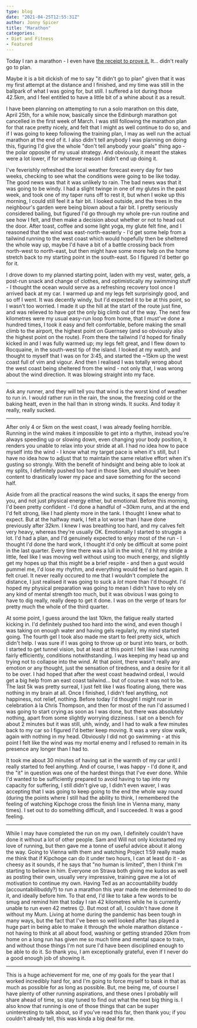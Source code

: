 ```yaml
---
type: blog
date: "2021-04-25T12:55:31Z"
author: Jonny Spicer
title: "Marathon"
categories:
- Diet and Fitness
- Featured
---
```

Today I ran a marathon - I even have [the receipt to prove it.](https://www.strava.com/activities/5189587665) It... didn't really go to plan.

Maybe it is a bit dickish of me to say "it didn't go to plan" given that it was my first attempt at the distance and I finished, and my time was still in the ballpark of what I was going for, but still. I suffered
a lot during those 42.5km, and I feel entitled to have a little bit of a whine about it as a result.

I have been planning on attempting to run a solo marathon on this date, April 25th, for a while now, basically since the Edinburgh marathon got cancelled in the first week of March. I was still following the
marathon plan for that race pretty nicely, and felt that I might as well continue to do so, and if I was going to keep following the training plan, I may as well run the actual marathon at the end of it. I
also didn't tell anybody I was planning on doing this, figuring I'd give the whole "don't tell anybody your goals" thing ago - the polar opposite of my usual strategy. And obviously, it meant the stakes were a lot
lower, if for whatever reason I didn't end up doing it.

I've feverishly refreshed the local weather forecast every day for two weeks, checking to see what the conditions were going to be like today. The good news was that it was unlikely to rain. The bad news was that it
was going to be windy. I had a slight twinge in one of my glutes in the past week, and took one of my taper runs off to rest it, but when I woke up this morning, I could still feel it a fair bit. I looked outside,
and the trees in the neighbour's garden were being blown about a fair bit. I pretty seriously considered bailing, but figured I'd go through my whole pre-run routine and see how I felt, and then make a decision
about whether or not to head out the door. After toast, coffee and some light yoga, my glute felt fine, and I reasoned that the wind was east-north-easterly - I'd get some help from a tailwind running to the west
coast which would hopefully then be sheltered the whole way up, maybe I'd have a bit of a battle crossing back from north-west to north-east, but then might have some more help on the home stretch back to my
starting point in the south-east. So I figured I'd better go for it.

I drove down to my planned starting point, laden with my vest, water, gels, a post-run snack and change of clothes, and optimistically my swimming stuff - I thought the ocean would serve as a refreshing recovery
tool once I arrived back at my car. I warmed up and my legs felt surprisingly good, and so off I went. It was decently windy, but I'd expected it to be at this point, so I wasn't too worried. I made it up the
hill at the start of the route just fine, and was relieved to have got the only big climb out of the way. The next few kilometres were my usual easy-run loop from home, that I must've done a hundred times, I took
it easy and felt comfortable, before making the small climb to the airport, the highest point on Guernsey (and so obviously also the highest point on the route). From there the tailwind I'd hoped for finally kicked
in and I was fully warmed up; my legs felt great, and I flew down to Rocquaine, in the south-west tip of the island. I looked at my watch, and thought to myself that I was on for 3:45, and started the ~15km up
the west coast full of vim and vigour. And then I realised I was totally wrong about the west coast being sheltered from the wind - not only that, I was wrong about the wind direction. It was blowing straight into
my face.

___

Ask any runner, and they will tell you that wind is the worst kind of weather to run in. I would rather run in the rain, the snow, the freezing cold or the baking heatt, even in the hail than in strong
winds. It *sucks*. And today it really, really sucked.

___

After only 4 or 5km on the west coast, I was already feeling horrible. Running in the wind makes it impossible to get into a rhythm, instead you're always speeding up or slowing down, even changing your body
position, it renders you unable to relax into your stride at all. I had no idea how to pace myself into the wind - I know what my target pace is when it's still, but I have no idea how to adjust that to maintain
the same relative effort when it's gusting so strongly. With the benefit of hindsight and being able to look at my splits, I definitely pushed too hard in those 5km, and should've been content to drastically lower
my pace and save something for the second half.

Aside from all the practical reasons the wind sucks, it saps the energy from you, and not just physical energy either, but emotional. Before this morning, I'd been pretty confident - I'd done a handful of ~30km
runs, and at the end I'd felt strong, like I had plenty more in the tank. I thought I knew what to expect. But at the halfway mark, I felt a lot worse than I have done previously after 32km. I knew I was breathing
too hard, and my calves felt very heavy, whereas they're usually OK. Emotionally I started to struggle a lot. I'd had a plan, and I'd genuinely expected to enjoy most of the run - I thought I'd done the hard work,
I thought it'd only be difficult at some point in the last quarter. Every time there was a lull in the wind, I'd hit my stride a little, feel like I was moving well without using too much energy, and slightly get
my hopes up that this might be a brief respite - and then a gust would pummel me, I'd lose my rhythm, and everything would feel so hard again. It felt cruel. It never really occured to me that I wouldn't complete
the distance, I just realised it was going to suck a *lot* more than I'd thought. I'd hoped my physical preparation was going to mean I didn't have to rely on any kind of mental strength too much, but it was obvious
I was going to have to dig really, really deep to get it done. I was on the verge of tears for pretty much the whole of the third quarter.

At some point, I guess around the last 10km, the fatigue really started kicking in. I'd definitely pushed too hard into the wind, and even though I was taking on enough water and having gels regularly, my mind
started going. The fourth gel I took also made me start to feel pretty sick, which didn't help. I was sure if I was going to throw up or burst into tears, or both. I started to get tunnel vision, but at least at
this point I felt like I was running fairly efficiently, conditions notwithstanding. I was keeping my head up and trying not to collapse into the wind. At that point, there wasn't really any emotion or any thought, just
the sensation of tiredness, and a desire for it all to be over. I had hoped that after the west coast headwind ordeal, I would get a big help from an east coast tailwind... but of course it was not to be. The last
5k was pretty surreal, I just felt like I was floating along, there was nothing in my brain at all. Once I finished, I didn't feel anything, not happiness, not relief, nothing. Before today I'd thought I might roar
in celebration à la Chris Thompson, and then for most of the run I'd assumed I was going to start crying as soon as I was done, but there was absolutely nothing, apart from some slightly worrying dizziness. I sat
on a bench for about 2 minutes but it was still, uhh, windy, and I had to walk a few minutes back to my car so I figured I'd better keep moving. It was a very slow walk, again with nothing in my head. Obviously I
did not go swimming - at this point I felt like the wind was my mortal enemy and I refused to remain in its presence any longer than I had to.

It took me about 30 minutes of having sat in the warmth of my car until I really started to feel anything. And of course, I was happy - I'd done it, and the "it" in question was one of the hardest things that
I've ever done. While I'd wanted to be sufficiently prepared to avoid having to tap into my capacity for suffering, I still didn't give up, I didn't even waver, I was accepting that I was going to keep going to
the end the whole way round (during the points where I still had the ability to think, I remembered the feeling of watching Kipchoge cross the finish line in Vienna many, many times). I set out to do something
difficult, and I succeeded. It was a good feeling.

___

While I may have completed the run on my own, I definitely couldn't have done it without a lot of other people. Sam and Will not only kickstarted my love of running, but then gave me a tonne of useful advice about
it along the way. Going to Vienna with them and watching Project 1:59 really made me think that if Kipchoge can do it under two hours, I can at least do it - as cheesy as it sounds, if he says that "no human is
limited", then I think I'm starting to believe in him. Everyone on Strava both giving me kudos as well as posting their own, usually very impressive, training gave me a lot of motivation to continue my own. Having
Ted as an accountability buddy (accountabilibuddy?) to run a marathon this year made me determined to do it, and ideally before him. To that end, I'd like to take a few words to be smug and remind him that today
I ran 42 kilometres while he is currently unable to run even 42 metres 😉. But most of all, I couldn't have done it without my Mum. Living at home during the pandemic has been tough in many ways, but the fact that
I've been so well looked after has played a huge part in being able to make it through the whole marathon distance - not having to think at all about food, washing or getting stranded 20km from home on a long run has
given me so much time and mental space to train, and without those things I'm not sure I'd have been disciplined enough to be able to do it. So thank you, I am exceptionally grateful, even if I never do a good enough
job of showing it.

___

This is a huge achievement for me, one of my goals for the year that I worked incredibly hard for, and I'm going to force myself to bask in that as much as possible for as long as possible. But, me being me,
of course I have plenty of other running aspirations, and these ones I probably will share ahead of time, so stay tuned to find out what the next big thing is. I also know that running is one of those things that
can be super uninteresting to talk about, so if you've read this far, then thank you; if you couldn't already tell, this was kinda a big deal for me.
